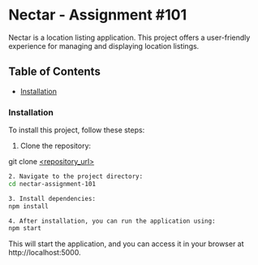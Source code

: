 # Nectar - Assignment #101

Nectar is a location listing application. This project offers a user-friendly experience for managing and displaying location listings.

## Table of Contents
- [Installation](#installation)

### Installation

To install this project, follow these steps:

1. Clone the repository:

git clone [<repository_url>](https://github.com/iabdulhadhi/nectar-ui-assignment-101_backend)

```bash
2. Navigate to the project directory:
cd nectar-assignment-101

3. Install dependencies:
npm install

4. After installation, you can run the application using:
npm start
```
This will start the application, and you can access it in your browser at http://localhost:5000.
